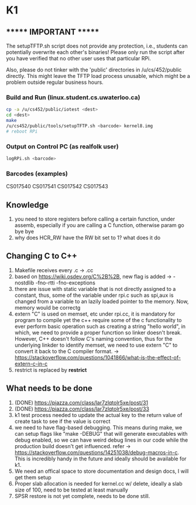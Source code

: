 # K1

## ***** IMPORTANT *****

The setupTFTP.sh script does not provide any protection, i.e., students can
potentially overwrite each other's binaries!  Please only run the script
after you have verified that no other user uses that particular RPi.

Also, please do not tinker with the 'public' directories in /u/cs/452/public
directly.  This might leave the TFTP load process unusable, which might be a
problem outside regular business hours.

### Build and Run (linux.student.cs.uwaterloo.ca)

```bash
cp -a /u/cs452/public/iotest <dest>
cd <dest>
make
/u/cs452/public/tools/setupTFTP.sh <barcode> kernel8.img
# reboot RPi
```

### Output on Control PC (as realfolk user)

```bash
logRPi.sh <barcode>
```

### Barcodes (examples)

CS017540
CS017541
CS017542
CS017543

## Knowledge

1. you need to store registers before calling a certain function, under assemb, especially if you are calling a C function, otherwise param go bye bye
2. why does HCR_RW have the RW bit set to 1? what does it do

## Changing C to C++

1. Makefile receives every .c -> .cc
2. based on <https://wiki.osdev.org/C%2B%2B>, new flag is added -> -nostdlib -fno-rtti -fno-exceptions
3. there are issue with static variable that is not directly assigned to a constant, thus, some of the variable under rpi.c such as spi,aux is changed from a variable to an lazily loaded pointer to the memory. Now, memory would be correctg
4. extern "C"  is used on memset, etc under rpi.cc, it is mandatory for program to compile yet the c++ require some of the c functionality to ever perform basic operation such as creating a string "hello world", in which, we need to provide a proper funcrtion so linker doesn't break. However, C++ doesn't follow C's naming convention, thus for the underlying linkder to identify memset, we need to use  extern "C" to convert it back to the C compiler format. -> <https://stackoverflow.com/questions/1041866/what-is-the-effect-of-extern-c-in-c>
5. restrict is replaced by __restrict__

## What needs to be done

1. (DONE) <https://piazza.com/class/lar7zlqtolr5xe/post/31>
2. (DONE) <https://piazza.com/class/lar7zlqtolr5xe/post/33>
3. k1 test process needed to update the actual key to the return value of create task to see if the value is correct
4. we need to have flag-based debugging. This means during make, we can setup flags like "make -DEBUG" that will generate executables with debug enabled, so we can have weird debug lines in our code while the production build doesn't get influenced. refer -> <https://stackoverflow.com/questions/14251038/debug-macros-in-c>. This is incredibly handy in the future and ideally should be available for k1.
5. We need an offical space to store documentation and design docs, I will get them setup
6. Proper slab allocation is needed for kernel.cc w/ delete, ideally a slab size of 100, need to be tested at least manually
7. SPSR restore is not yet complete, needs to be done still.
